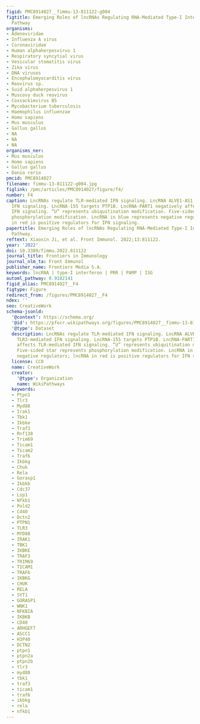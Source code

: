 ```yaml
---
figid: PMC8914027__fimmu-13-811122-g004
figtitle: Emerging Roles of lncRNAs Regulating RNA-Mediated Type-I Interferon Signaling
  Pathway
organisms:
- Adenoviridae
- Influenza A virus
- Coronaviridae
- Human alphaherpesvirus 1
- Respiratory syncytial virus
- Vesicular stomatitis virus
- Zika virus
- DNA viruses
- Encephalomyocarditis virus
- Reovirus sp.
- Suid alphaherpesvirus 1
- Muscovy duck reovirus
- Coxsackievirus B5
- Mycobacterium tuberculosis
- Haemophilus influenzae
- Homo sapiens
- Mus musculus
- Gallus gallus
- NA
- NA
- NA
organisms_ner:
- Mus musculus
- Homo sapiens
- Gallus gallus
- Danio rerio
pmcid: PMC8914027
filename: fimmu-13-811122-g004.jpg
figlink: /pmc/articles/PMC8914027/figure/f4/
number: F4
caption: LncRNAs regulate TLR-mediated IFN signaling. LncRNA ALVE1-AS1 enhances TLR3-mediated
  IFN signaling. LncRNA-155 targets PTP1B. LncRNA-PART1 negatively affects TLR-mediated
  IFN signaling. “U” represents ubiquitination modification. Five-sided star represents
  phosphorylation modification. LncRNA in blue represents negative regulators; lncRNA
  in red is positive regulators for IFN signaling.
papertitle: Emerging Roles of lncRNAs Regulating RNA-Mediated Type-I Interferon Signaling
  Pathway.
reftext: Xiaoxin Ji, et al. Front Immunol. 2022;13:811122.
year: '2022'
doi: 10.3389/fimmu.2022.811122
journal_title: Frontiers in Immunology
journal_nlm_ta: Front Immunol
publisher_name: Frontiers Media S.A.
keywords: lncRNA | type-I interferon | PRR | PAMP | ISG
automl_pathway: 0.9182141
figid_alias: PMC8914027__F4
figtype: Figure
redirect_from: /figures/PMC8914027__F4
ndex: ''
seo: CreativeWork
schema-jsonld:
  '@context': https://schema.org/
  '@id': https://pfocr.wikipathways.org/figures/PMC8914027__fimmu-13-811122-g004.html
  '@type': Dataset
  description: LncRNAs regulate TLR-mediated IFN signaling. LncRNA ALVE1-AS1 enhances
    TLR3-mediated IFN signaling. LncRNA-155 targets PTP1B. LncRNA-PART1 negatively
    affects TLR-mediated IFN signaling. “U” represents ubiquitination modification.
    Five-sided star represents phosphorylation modification. LncRNA in blue represents
    negative regulators; lncRNA in red is positive regulators for IFN signaling.
  license: CC0
  name: CreativeWork
  creator:
    '@type': Organization
    name: WikiPathways
  keywords:
  - Ptpn1
  - Tlr3
  - Myd88
  - Irak1
  - Tbk1
  - Ikbke
  - Traf3
  - Rnf138
  - Trim69
  - Ticam1
  - Ticam2
  - Traf6
  - Ikbkg
  - Chuk
  - Rela
  - Gorasp1
  - Ikbkb
  - Cdc37
  - Lsp1
  - Nfkb1
  - Pold2
  - Cd40
  - Dctn2
  - PTPN1
  - TLR3
  - MYD88
  - IRAK1
  - TBK1
  - IKBKE
  - TRAF3
  - TRIM69
  - TICAM1
  - TRAF6
  - IKBKG
  - CHUK
  - RELA
  - SYT1
  - GORASP1
  - WNK1
  - NFKBIA
  - IKBKB
  - CD40
  - ARHGEF7
  - ASCC1
  - H3P40
  - DCTN2
  - ptpn1
  - ptpn2a
  - ptpn2b
  - tlr3
  - myd88
  - tbk1
  - traf3
  - ticam1
  - traf6
  - ikbkg
  - rela
  - nfkb1
---
```

